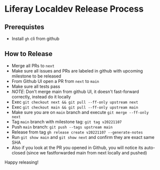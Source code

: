 # Liferay Localdev Release Process

## Prerequistes

- Install `gh` cli from github

## How to Release

- Merge all PRs to `next`
- Make sure all issues and PRs are labeled in github with upcoming milestone to be released
- From Github UI open a PR from `next` to `main`
- Make sure all tests pass
- *NOTE*: Don't merge main from github UI, it doesn't fast-forward correctly, instead do it locally
- Exec `git checkout next && git pull --ff-only upstream next`
- Exec `git checkout main && git pull --ff-only upstream main`
- Make sure you are on `main` branch and execute `git merge --ff-only next`
- Tag `main` branch with milestone tag: `git tag v20221107`
- Push `main` branch: `git push --tags upstream main`
- Release from tag `gh release create v20221107 --generate-notes`
- Run `git show main` and `git show next` and confirm they are exact same SHA
- Also if you look at the PR you opened in Github, you will notice its auto-closed (since we fastforwarded main from next locally and pushed)

Happy releasing!